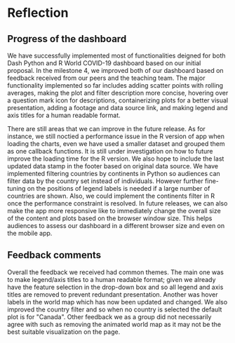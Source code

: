 # Reflection

## Progress of the dashboard

We have successfully implemented most of functionalities deigned for both Dash Python and R World COVID-19 dashboard based on our initial proposal. In the milestone 4, we improved both of our dashboard based on feedback received from our peers and the teaching team. The major functionality implemented so far includes adding scatter points with rolling averages, making the plot and filter description more concise, hovering over a question mark icon for descriptions, containerizing plots for a better visual presentation, adding a footage and data source link, and making legend and axis titles for a human readable format.

There are still areas that we can improve in the future release. As for instance, we still noctied a performance issue in the R version of app when loading the charts, even we have used a smaller dataset and grouped them as one callback functions. It is still under investigation on how to future improve the loading time for the R version. We also hope to include the last updated data stamp in the footer based on original data source. We have implemented filtering countries by continents in Python so audiences can filter data by the country set instead of individuals. However further fine-tuning on the positions of legend labels is needed if a large number of countries are shown. Also, we could implement the continents filter in R once the performance constraint is resolved. In future releases, we can also make the app more responsive like to immediately change the overall size of the content and plots based on the browser window size. This helps audiences to assess our dashboard in a different browser size and even on the mobile app.

## Feedback comments

Overall the feedback we received had common themes. The main one was to make legend/axis titles to a human readable format; given we already have the feature selection in the drop-down box and so all legend and axis titles are removed to prevent redundant presentation. Another was hover labels in the world map which has now been updated and changed. We also improved the country filter and so when no country is selected the default plot is for "Canada". Other feedback we as a group did not necessarily agree with such as removing the animated world map as it may not be the best suitable visualization on the page.
